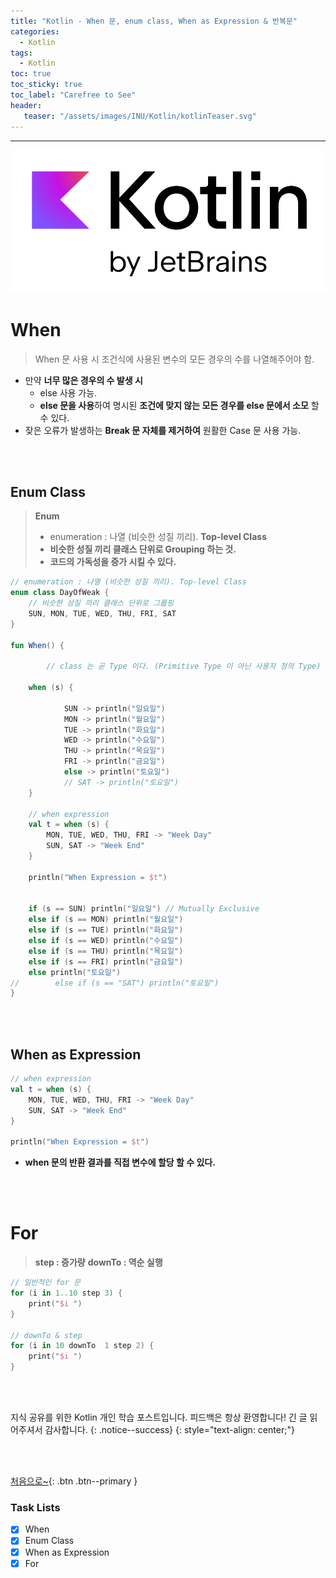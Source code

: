 ```yaml
---
title: "Kotlin - When 문, enum class, When as Expression & 반복문"
categories:
  - Kotlin
tags:
  - Kotlin
toc: true
toc_sticky: true
toc_label: "Carefree to See"
header:
   teaser: "/assets/images/INU/Kotlin/kotlinTeaser.svg"
---
```

<!-- Created by Chae Seung Min - CarefreeLife
Visit my Programming blog: https://carefreelife98.github.io --> 
---

![path](/assets/images/INU/Kotlin/kotlinTeaser.svg)

# When
> When 문 사용 시 조건식에 사용된 변수의 모든 경우의 수를 나열해주어야 함.
- 만약 **너무 많은 경우의 수 발생 시**
	- else 사용 가능.
	- **else 문을 사용**하여 명시된 **조건에 맞지 않는 모든 경우를 else 문에서 소모** 할 수 있다.
- 잦은 오류가 발생하는 **Break 문 자체를 제거하여** 원활한 Case 문 사용 가능.

<br><br>

## Enum Class
> **Enum** 
> - enumeration : 나열 (비슷한 성질 끼리). **Top-level Class**
> - **비슷한 성질 끼리 클래스 단위로 Grouping 하는 것.**
> - **코드의 가독성을 증가 시킬 수 있다.**

```kotlin
// enumeration : 나열 (비슷한 성질 끼리). Top-level Class  
enum class DayOfWeak {  
    // 비슷한 성질 끼리 클래스 단위로 그룹핑  
    SUN, MON, TUE, WED, THU, FRI, SAT  
}

fun When() {  
  
        // class 는 곧 Type 이다. (Primitive Type 이 아닌 사용자 정의 Type)        val s: DayOfWeak = SUN  
  
    when (s) {  
  
            SUN -> println("일요일")  
            MON -> println("월요일")  
            TUE -> println("화요일")  
            WED -> println("수요일")  
            THU -> println("목요일")  
            FRI -> println("금요일")  
            else -> println("토요일")  
			// SAT -> println("토요일")
    }
  
	// when expression  
	val t = when (s) {  
		MON, TUE, WED, THU, FRI -> "Week Day"  
		SUN, SAT -> "Week End"  
	}  

	println("When Expression = $t")  


	if (s == SUN) println("일요일") // Mutually Exclusive  
	else if (s == MON) println("월요일")  
	else if (s == TUE) println("화요일")  
	else if (s == WED) println("수요일")  
	else if (s == THU) println("목요일")  
	else if (s == FRI) println("금요일")  
	else println("토요일")  
//        else if (s == "SAT") println("토요일")  
}
```

<br><br>

## When  as Expression
```kotlin
// when expression  
val t = when (s) {  
    MON, TUE, WED, THU, FRI -> "Week Day"  
    SUN, SAT -> "Week End"  
}  
  
println("When Expression = $t")
```
- **when 문의 반환 결과를 직접 변수에 할당 할 수 있다.**

<br><br>

# For
> **step : 증가량**
> **downTo : 역순 실행**

```kotlin
// 일반적인 for 문
for (i in 1..10 step 3) {
	print("$i ")
}

// downTo & step
for (i in 10 downTo  1 step 2) {  
    print("$i ")  
}
```





<br><br>

지식 공유를 위한 Kotlin 개인 학습 포스트입니다.
피드백은 항상 환영합니다!
긴 글 읽어주셔서 감사합니다.
{: .notice--success}
{: style="text-align: center;"}

<br><br>

[처음으로~](#){: .btn .btn--primary }

### Task Lists

>

- [x] When
- [x] Enum Class
- [x] When  as Expression
- [x] For
